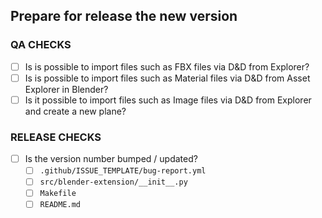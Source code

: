 ## Prepare for release the new version

### QA CHECKS

- [ ] Is is possible to import files such as FBX files via D&D from Explorer?
- [ ] Is is possible to import files such as Material files via D&D from Asset Explorer in Blender?
- [ ] Is it possible to import files such as Image files via D&D from Explorer and create a new plane?

### RELEASE CHECKS

- [ ] Is the version number bumped / updated?
  - [ ] `.github/ISSUE_TEMPLATE/bug-report.yml`
  - [ ] `src/blender-extension/__init__.py`
  - [ ] `Makefile`
  - [ ] `README.md`
